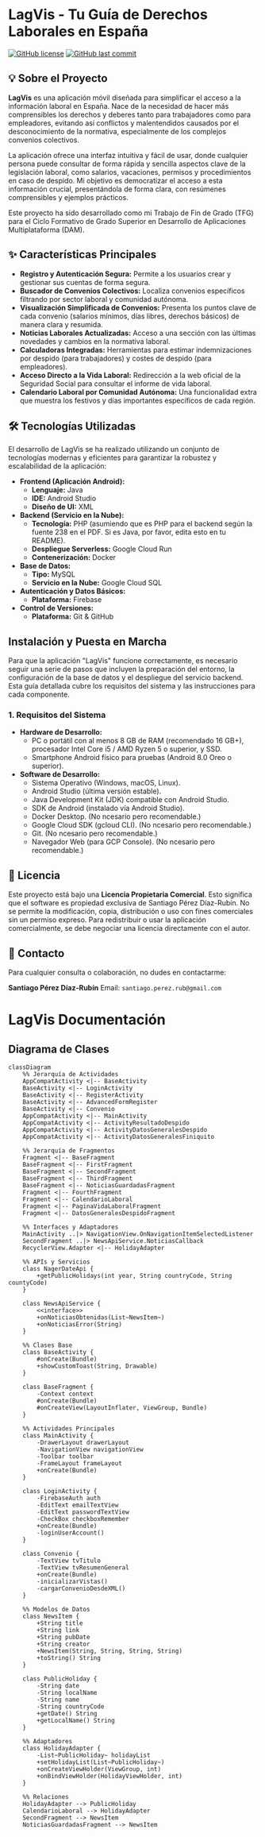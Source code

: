 # LagVis - Tu Guía de Derechos Laborales en España

[![GitHub license](https://img.shields.io/badge/license-Proprietary-blue.svg)](LICENSE)
[![GitHub last commit](https://img.shields.io/github/last-commit/SantiagoPerezRu/LagVis)](https://github.com/SantiagoPerezRu/LagVis/commits/main)

## 💡 Sobre el Proyecto

**LagVis** es una aplicación móvil diseñada para simplificar el acceso a la información laboral en España. Nace de la necesidad de hacer más comprensibles los derechos y deberes tanto para trabajadores como para empleadores, evitando así conflictos y malentendidos causados por el desconocimiento de la normativa, especialmente de los complejos convenios colectivos.

La aplicación ofrece una interfaz intuitiva y fácil de usar, donde cualquier persona puede consultar de forma rápida y sencilla aspectos clave de la legislación laboral, como salarios, vacaciones, permisos y procedimientos en caso de despido. Mi objetivo es democratizar el acceso a esta información crucial, presentándola de forma clara, con resúmenes comprensibles y ejemplos prácticos.

Este proyecto ha sido desarrollado como mi Trabajo de Fin de Grado (TFG) para el Ciclo Formativo de Grado Superior en Desarrollo de Aplicaciones Multiplataforma (DAM).

## ✨ Características Principales

* **Registro y Autenticación Segura:** Permite a los usuarios crear y gestionar sus cuentas de forma segura.
* **Buscador de Convenios Colectivos:** Localiza convenios específicos filtrando por sector laboral y comunidad autónoma.
* **Visualización Simplificada de Convenios:** Presenta los puntos clave de cada convenio (salarios mínimos, días libres, derechos básicos) de manera clara y resumida.
* **Noticias Laborales Actualizadas:** Acceso a una sección con las últimas novedades y cambios en la normativa laboral.
* **Calculadoras Integradas:** Herramientas para estimar indemnizaciones por despido (para trabajadores) y costes de despido (para empleadores).
* **Acceso Directo a la Vida Laboral:** Redirección a la web oficial de la Seguridad Social para consultar el informe de vida laboral.
* **Calendario Laboral por Comunidad Autónoma:** Una funcionalidad extra que muestra los festivos y días importantes específicos de cada región.

## 🛠️ Tecnologías Utilizadas

El desarrollo de LagVis se ha realizado utilizando un conjunto de tecnologías modernas y eficientes para garantizar la robustez y escalabilidad de la aplicación:

* **Frontend (Aplicación Android):**
    * **Lenguaje:** Java
    * **IDE:** Android Studio
    * **Diseño de UI:** XML
* **Backend (Servicio en la Nube):**
    * **Tecnología:** PHP (asumiendo que es PHP para el backend según la fuente 238 en el PDF. Si es Java, por favor, edita esto en tu README).
    * **Despliegue Serverless:** Google Cloud Run
    * **Contenerización:** Docker
* **Base de Datos:**
    * **Tipo:** MySQL
    * **Servicio en la Nube:** Google Cloud SQL
* **Autenticación y Datos Básicos:**
    * **Plataforma:** Firebase
* **Control de Versiones:**
    * **Plataforma:** Git & GitHub

## Instalación y Puesta en Marcha

Para que la aplicación "LagVis" funcione correctamente, es necesario seguir una serie de pasos que incluyen la preparación del entorno, la configuración de la base de datos y el despliegue del servicio backend. Esta guía detallada cubre los requisitos del sistema y las instrucciones para cada componente.

### 1. Requisitos del Sistema

* **Hardware de Desarrollo:**
    * PC o portátil con al menos 8 GB de RAM (recomendado 16 GB+), procesador Intel Core i5 / AMD Ryzen 5 o superior, y SSD.
    * Smartphone Android físico para pruebas (Android 8.0 Oreo o superior).
* **Software de Desarrollo:**
    * Sistema Operativo (Windows, macOS, Linux).
    * Android Studio (última versión estable).
    * Java Development Kit (JDK) compatible con Android Studio.
    * SDK de Android (instalado vía Android Studio).
    * Docker Desktop. (No ncesario pero recomendable.)
    * Google Cloud SDK (gcloud CLI). (No ncesario pero recomendable.)
    * Git. (No ncesario pero recomendable.)
    * Navegador Web (para GCP Console). (No ncesario pero recomendable.)

## 📄 Licencia

Este proyecto está bajo una **Licencia Propietaria Comercial**. Esto significa que el software es propiedad exclusiva de Santiago Pérez Díaz-Rubín. No se permite la modificación, copia, distribución o uso con fines comerciales sin un permiso expreso. Para redistribuir o usar la aplicación comercialmente, se debe negociar una licencia directamente con el autor.

## 📧 Contacto

Para cualquier consulta o colaboración, no dudes en contactarme: 

**Santiago Pérez Díaz-Rubín**
Email: `santiago.perez.rub@gmail.com`




# LagVis Documentación


## Diagrama de Clases

```mermaid
classDiagram
    %% Jerarquía de Actividades
    AppCompatActivity <|-- BaseActivity
    BaseActivity <|-- LoginActivity
    BaseActivity <|-- RegisterActivity
    BaseActivity <|-- AdvancedFormRegister
    BaseActivity <|-- Convenio
    AppCompatActivity <|-- MainActivity
    AppCompatActivity <|-- ActivityResultadoDespido
    AppCompatActivity <|-- ActivityDatosGeneralesDespido
    AppCompatActivity <|-- ActivityDatosGeneralesFiniquito

    %% Jerarquía de Fragmentos
    Fragment <|-- BaseFragment
    BaseFragment <|-- FirstFragment
    BaseFragment <|-- SecondFragment
    BaseFragment <|-- ThirdFragment
    BaseFragment <|-- NoticiasGuardadasFragment
    Fragment <|-- FourthFragment
    Fragment <|-- CalendarioLaboral
    Fragment <|-- PaginaVidaLaboralFragment
    Fragment <|-- DatosGeneralesDespidoFragment

    %% Interfaces y Adaptadores
    MainActivity ..|> NavigationView.OnNavigationItemSelectedListener
    SecondFragment ..|> NewsApiService.NoticiasCallback
    RecyclerView.Adapter <|-- HolidayAdapter

    %% APIs y Servicios
    class NagerDateApi {
        +getPublicHolidays(int year, String countryCode, String countyCode)
    }

    class NewsApiService {
        <<interface>>
        +onNoticiasObtenidas(List~NewsItem~)
        +onNoticiasError(String)
    }

    %% Clases Base
    class BaseActivity {
        #onCreate(Bundle)
        +showCustomToast(String, Drawable)
    }

    class BaseFragment {
        -Context context
        #onCreate(Bundle)
        #onCreateView(LayoutInflater, ViewGroup, Bundle)
    }

    %% Actividades Principales
    class MainActivity {
        -DrawerLayout drawerLayout
        -NavigationView navigationView
        -Toolbar toolbar
        -FrameLayout frameLayout
        +onCreate(Bundle)
    }

    class LoginActivity {
        -FirebaseAuth auth
        -EditText emailTextView
        -EditText passwordTextView
        -CheckBox checkboxRemember
        +onCreate(Bundle)
        -loginUserAccount()
    }

    class Convenio {
        -TextView tvTitulo
        -TextView tvResumenGeneral
        +onCreate(Bundle)
        -inicializarVistas()
        -cargarConvenioDesdeXML()
    }

    %% Modelos de Datos
    class NewsItem {
        +String title
        +String link
        +String pubDate
        +String creator
        +NewsItem(String, String, String, String)
        +toString() String
    }

    class PublicHoliday {
        -String date
        -String localName
        -String name
        -String countryCode
        +getDate() String
        +getLocalName() String
    }

    %% Adaptadores
    class HolidayAdapter {
        -List~PublicHoliday~ holidayList
        +setHolidayList(List~PublicHoliday~)
        +onCreateViewHolder(ViewGroup, int)
        +onBindViewHolder(HolidayViewHolder, int)
    }

    %% Relaciones
    HolidayAdapter --> PublicHoliday
    CalendarioLaboral --> HolidayAdapter
    SecondFragment --> NewsItem
    NoticiasGuardadasFragment --> NewsItem
